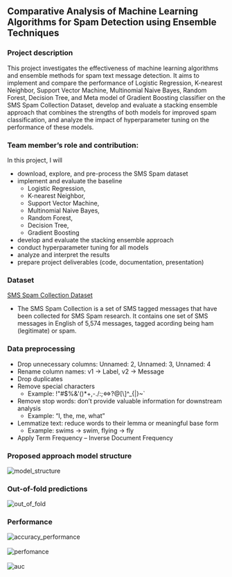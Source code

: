 ## Comparative Analysis of Machine Learning Algorithms for Spam Detection using Ensemble Techniques

### Project description
This project investigates the effectiveness of machine learning algorithms and ensemble methods for spam text message detection. It aims to implement and compare the performance of Logistic Regression, K-nearest Neighbor, Support Vector Machine, Multinomial Naive Bayes, Random Forest, Decision Tree, and Meta model of Gradient Boosting classifier on the SMS Spam Collection Dataset, develop and evaluate a stacking ensemble approach that combines the strengths of both models for improved spam classification, and analyze the impact of hyperparameter tuning on the performance of these models.

### Team member’s role and contribution:
In this project, I will 
* download, explore, and pre-process the SMS Spam dataset
* implement and evaluate the baseline
   * Logistic Regression,
   * K-nearest Neighbor,
   * Support Vector Machine,
   * Multinomial Naive Bayes,
   * Random Forest,
   * Decision Tree,
   * Gradient Boosting 
* develop and evaluate the stacking ensemble approach
* conduct hyperparameter tuning for all models
* analyze and interpret the results
* prepare project deliverables (code, documentation, presentation)

### Dataset
[SMS Spam Collection Dataset](https://www.kaggle.com/datasets/uciml/sms-spam-collection-dataset)
* The SMS Spam Collection is a set of SMS tagged messages that have been collected for SMS Spam research. It contains one set of SMS messages in English of 5,574 messages, tagged acording being ham (legitimate) or spam.

### Data preprocessing
* Drop unnecessary columns: Unnamed: 2, Unnamed: 3, Unnamed: 4 
* Rename column names: v1 -> Label, v2  -> Message
* Drop duplicates  
* Remove special characters
  * Example: !"#$%&\'()*+,-./:;<=>?@[\\]^_{|}~`
* Remove stop words: don’t provide valuable information for downstream analysis
  * Example: “I, the, me, what”
* Lemmatize text: reduce words to their lemma or meaningful base form
  * Example: swims -> swim, flying -> fly
* Apply Term Frequency – Inverse Document Frequency

### Proposed approach model structure
![model_structure](https://github.com/TienNguyen93/Spam-prediction/assets/43976085/e5121543-e90d-41ae-a51e-d9dce25579c3)

### Out-of-fold predictions
![out_of_fold](https://github.com/TienNguyen93/Spam-prediction/assets/43976085/2dcd441f-965b-4bce-93fd-d799e55100d4)

### Performance
![accuracy_performance](https://github.com/TienNguyen93/Spam-prediction/assets/43976085/9ed32bd9-5b00-4bb3-ab50-ebdd7e06f12e)
<br></br> 
![perfomance](https://github.com/TienNguyen93/Spam-prediction/assets/43976085/6e618dae-3248-4b35-b66e-5bc9edcd167e)
<br></br> 
![auc](https://github.com/TienNguyen93/Spam-prediction/assets/43976085/6a5e121f-8f4d-4907-aa63-fcd3653d51e7)


